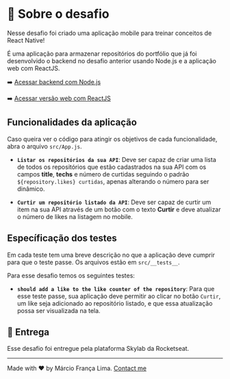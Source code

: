 # :rocket: Sobre o desafio

Nesse desafio foi criado uma aplicação mobile para treinar conceitos de React Native!

É uma aplicação para armazenar repositórios do portfólio que já foi desenvolvido o backend no desafio anterior usando Node.js e a aplicação web com ReactJS.

:arrow_right: [Acessar backend com Node.js](https://github.com/marciofrancalima/desafio-conceitos-node)

:arrow_right: [Acessar versão web com ReactJS](https://github.com/marciofrancalima/desafio-conceitos-reactjs)

## Funcionalidades da aplicação

Caso queira ver o código para atingir os objetivos de cada funcionalidade, abra o arquivo `src/App.js`.

- **`Listar os repositórios da sua API`**: Deve ser capaz de criar uma lista de todos os repositórios que estão cadastrados na sua API com os campos **title**, **techs** e número de curtidas seguindo o padrão `${repository.likes} curtidas`, apenas alterando o número para ser dinâmico.

- **`Curtir um repositório listado da API`**: Deve ser capaz de curtir um item na sua API através de um botão com o texto **Curtir** e deve atualizar o número de likes na listagem no mobile.

## Específicação dos testes

Em cada teste tem uma breve descrição no que a aplicação deve cumprir para que o teste passe. Os arquivos estão em `src/__tests__`.

Para esse desafio temos os seguintes testes:

- **`should add a like to the like counter of the repository`**: Para que esse teste passe, sua aplicação deve permitir ao clicar no botão `Curtir`, um like seja adicionado ao repositório listado, e que essa atualização possa ser visualizada na tela.

## :calendar: Entrega

Esse desafio foi entregue pela plataforma Skylab da Rocketseat.

---

Made with ♥ by Márcio França Lima. [Contact me](https://www.linkedin.com/in/m%C3%A1rcio-fran%C3%A7a-lima-916454187/)
